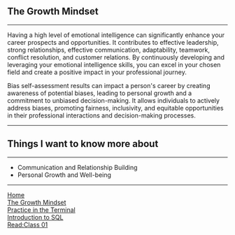 

## **The Growth Mindset** 
-----

 Having a high level of emotional intelligence can significantly enhance your career prospects and opportunities. It contributes to effective leadership, strong relationships, effective communication, adaptability, teamwork, conflict resolution, and customer relations. By continuously developing and leveraging your emotional intelligence skills, you can excel in your chosen field and create a positive impact in your professional journey.

 Bias self-assessment results can impact a person's career by creating awareness of potential biases, leading to personal growth and a commitment to unbiased decision-making. It allows individuals to actively address biases, promoting fairness, inclusivity, and equitable opportunities in their professional interactions and decision-making processes.

 ------

## Things I want to know more about
----
- Communication and Relationship Building
- Personal Growth and Well-being

-----
[Home](./README.md)       
[The Growth Mindset](./README2.md)    
[ Practice in the Terminal](./Terminal.md)  
[Introduction to SQL](./sql.md)  
    [Read:Class 01](./Class01.md)